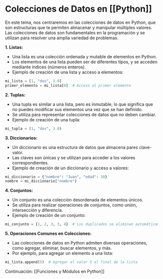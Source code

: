 # **Colecciones de Datos en [[Python]]**

En este tema, nos centraremos en las colecciones de datos en Python, que son estructuras que te permiten almacenar y manipular múltiples valores. Las colecciones de datos son fundamentales en la programación y se utilizan para resolver una amplia variedad de problemas.

**1. Listas:**
   - Una lista es una colección ordenada y mutable de elementos en Python.
   - Los elementos de una lista pueden ser de diferentes tipos, y se acceden mediante índices (números enteros).
   - Ejemplo de creación de una lista y acceso a elementos:

```python
mi_lista = [1, "dos", 3.0]
primer_elemento = mi_lista[0]  # Acceso al primer elemento
```

**2. Tuplas:**
   - Una tupla es similar a una lista, pero es inmutable, lo que significa que no puedes modificar sus elementos una vez que se han definido.
   - Se utiliza para representar colecciones de datos que no deben cambiar.
   - Ejemplo de creación de una tupla:

```python
mi_tupla = (1, "dos", 3.0)
```

**3. Diccionarios:**
   - Un diccionario es una estructura de datos que almacena pares clave-valor.
   - Las claves son únicas y se utilizan para acceder a los valores correspondientes.
   - Ejemplo de creación de un diccionario y acceso a valores:

```python
mi_diccionario = {"nombre": "Juan", "edad": 30}
nombre = mi_diccionario["nombre"]
```

**4. Conjuntos:**
   - Un conjunto es una colección desordenada de elementos únicos.
   - Se utiliza para realizar operaciones de conjuntos, como unión, intersección y diferencia.
   - Ejemplo de creación de un conjunto:
   
```python
mi_conjunto = {1, 2, 3, 3, 4}  # Los duplicados se eliminan automáticamente
```

**5. Operaciones Comunes en Colecciones:**
   - Las colecciones de datos en Python admiten diversas operaciones, como agregar, eliminar, buscar elementos, y más.
   - Por ejemplo, para agregar un elemento a una lista:
   
 ```python
 mi_lista.append(5)  # Agregar el valor 5 al final de la lista
 ```


Continuación: 
[[Funciones y Módulos en Python]]